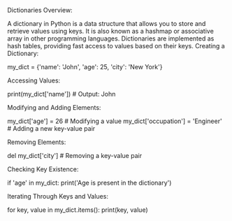 
Dictionaries
Overview:

A dictionary in Python is a data structure that allows you to store and retrieve values using keys. It is also known as a hashmap or associative array in other programming languages. Dictionaries are implemented as hash tables, providing fast access to values based on their keys.
Creating a Dictionary:

my_dict = {'name': 'John', 'age': 25, 'city': 'New York'}

Accessing Values:

print(my_dict['name'])  # Output: John

Modifying and Adding Elements:

my_dict['age'] = 26  # Modifying a value
my_dict['occupation'] = 'Engineer'  # Adding a new key-value pair

Removing Elements:

del my_dict['city']  # Removing a key-value pair

Checking Key Existence:

if 'age' in my_dict:
    print('Age is present in the dictionary')

Iterating Through Keys and Values:

for key, value in my_dict.items():
    print(key, value)
